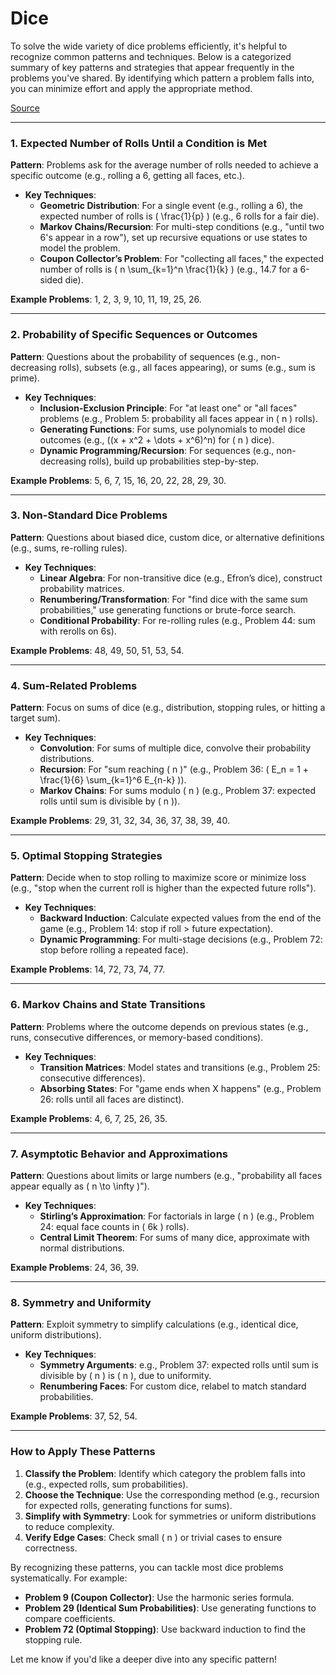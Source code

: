 # Dice


To solve the wide variety of dice problems efficiently, it's helpful to recognize common patterns and techniques. Below is a categorized summary of key patterns and strategies that appear frequently in the problems you've shared. By identifying which pattern a problem falls into, you can minimize effort and apply the appropriate method.

[Source](https://www.madandmoonly.com/doctormatt/mathematics/dice1.pdf)

---

### **1. Expected Number of Rolls Until a Condition is Met**
**Pattern**: Problems ask for the average number of rolls needed to achieve a specific outcome (e.g., rolling a 6, getting all faces, etc.).
- **Key Techniques**:
  - **Geometric Distribution**: For a single event (e.g., rolling a 6), the expected number of rolls is \( \frac{1}{p} \) (e.g., 6 rolls for a fair die).
  - **Markov Chains/Recursion**: For multi-step conditions (e.g., "until two 6's appear in a row"), set up recursive equations or use states to model the problem.
  - **Coupon Collector’s Problem**: For "collecting all faces," the expected number of rolls is \( n \sum_{k=1}^n \frac{1}{k} \) (e.g., 14.7 for a 6-sided die).

**Example Problems**: 1, 2, 3, 9, 10, 11, 19, 25, 26.

---

### **2. Probability of Specific Sequences or Outcomes**
**Pattern**: Questions about the probability of sequences (e.g., non-decreasing rolls), subsets (e.g., all faces appearing), or sums (e.g., sum is prime).
- **Key Techniques**:
  - **Inclusion-Exclusion Principle**: For "at least one" or "all faces" problems (e.g., Problem 5: probability all faces appear in \( n \) rolls).
  - **Generating Functions**: For sums, use polynomials to model dice outcomes (e.g., \((x + x^2 + \dots + x^6)^n\) for \( n \) dice).
  - **Dynamic Programming/Recursion**: For sequences (e.g., non-decreasing rolls), build up probabilities step-by-step.

**Example Problems**: 5, 6, 7, 15, 16, 20, 22, 28, 29, 30.

---

### **3. Non-Standard Dice Problems**
**Pattern**: Questions about biased dice, custom dice, or alternative definitions (e.g., sums, re-rolling rules).
- **Key Techniques**:
  - **Linear Algebra**: For non-transitive dice (e.g., Efron’s dice), construct probability matrices.
  - **Renumbering/Transformation**: For "find dice with the same sum probabilities," use generating functions or brute-force search.
  - **Conditional Probability**: For re-rolling rules (e.g., Problem 44: sum with rerolls on 6s).

**Example Problems**: 48, 49, 50, 51, 53, 54.

---

### **4. Sum-Related Problems**
**Pattern**: Focus on sums of dice (e.g., distribution, stopping rules, or hitting a target sum).
- **Key Techniques**:
  - **Convolution**: For sums of multiple dice, convolve their probability distributions.
  - **Recursion**: For "sum reaching \( n \)" (e.g., Problem 36: \( E_n = 1 + \frac{1}{6} \sum_{k=1}^6 E_{n-k} \)).
  - **Markov Chains**: For sums modulo \( n \) (e.g., Problem 37: expected rolls until sum is divisible by \( n \)).

**Example Problems**: 29, 31, 32, 34, 36, 37, 38, 39, 40.

---

### **5. Optimal Stopping Strategies**
**Pattern**: Decide when to stop rolling to maximize score or minimize loss (e.g., "stop when the current roll is higher than the expected future rolls").
- **Key Techniques**:
  - **Backward Induction**: Calculate expected values from the end of the game (e.g., Problem 14: stop if roll > future expectation).
  - **Dynamic Programming**: For multi-stage decisions (e.g., Problem 72: stop before rolling a repeated face).

**Example Problems**: 14, 72, 73, 74, 77.

---

### **6. Markov Chains and State Transitions**
**Pattern**: Problems where the outcome depends on previous states (e.g., runs, consecutive differences, or memory-based conditions).
- **Key Techniques**:
  - **Transition Matrices**: Model states and transitions (e.g., Problem 25: consecutive differences).
  - **Absorbing States**: For "game ends when X happens" (e.g., Problem 26: rolls until all faces are distinct).

**Example Problems**: 4, 6, 7, 25, 26, 35.

---

### **7. Asymptotic Behavior and Approximations**
**Pattern**: Questions about limits or large numbers (e.g., "probability all faces appear equally as \( n \to \infty \)").
- **Key Techniques**:
  - **Stirling’s Approximation**: For factorials in large \( n \) (e.g., Problem 24: equal face counts in \( 6k \) rolls).
  - **Central Limit Theorem**: For sums of many dice, approximate with normal distributions.

**Example Problems**: 24, 36, 39.

---

### **8. Symmetry and Uniformity**
**Pattern**: Exploit symmetry to simplify calculations (e.g., identical dice, uniform distributions).
- **Key Techniques**:
  - **Symmetry Arguments**: e.g., Problem 37: expected rolls until sum is divisible by \( n \) is \( n \), due to uniformity.
  - **Renumbering Faces**: For custom dice, relabel to match standard probabilities.

**Example Problems**: 37, 52, 54.

---

### **How to Apply These Patterns**
1. **Classify the Problem**: Identify which category the problem falls into (e.g., expected rolls, sum probabilities).
2. **Choose the Technique**: Use the corresponding method (e.g., recursion for expected rolls, generating functions for sums).
3. **Simplify with Symmetry**: Look for symmetries or uniform distributions to reduce complexity.
4. **Verify Edge Cases**: Check small \( n \) or trivial cases to ensure correctness.

By recognizing these patterns, you can tackle most dice problems systematically. For example:
- **Problem 9 (Coupon Collector)**: Use the harmonic series formula.
- **Problem 29 (Identical Sum Probabilities)**: Use generating functions to compare coefficients.
- **Problem 72 (Optimal Stopping)**: Use backward induction to find the stopping rule.

Let me know if you'd like a deeper dive into any specific pattern!

